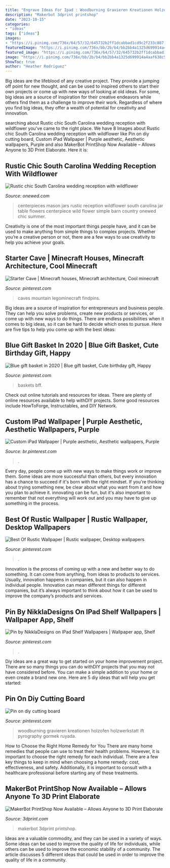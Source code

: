 ```yaml
---
title: "Engrave Ideas For Ipad : Woodburning Gravieren Kreationen Holzofen Holzwerkstatt Ift Pyrography Gormek Ruyada"
description: "Makerbot 3dprint printshop"
date: "2023-10-15"
categories:
- "ideas"
tags: ["ideas"]
images:
- "https://i.pinimg.com/736x/64/57/32/645732b2ff1dcabbad1cd9c2f233c887.jpg"
featuredImage: "https://i.pinimg.com/736x/bb/2b/b4/bb2bb4a1325d699914a4aaf638c5c983.jpg"
featured_image: "https://i.pinimg.com/736x/64/57/32/645732b2ff1dcabbad1cd9c2f233c887.jpg"
image: "https://i.pinimg.com/736x/bb/2b/b4/bb2bb4a1325d699914a4aaf638c5c983.jpg"
ShowToc: true
author: "Heather Rodriguez"
---
```



Big ideas are the lifeblood of any creative project. They provide a jumping off point for new thought, and can be used to inspired others to start their own projects or come up with new ways of looking at old ideas. For some, big ideas are a source of inspiration for their creative endeavors while others find them as a challenge to improve their work. Regardless of where you find big ideas, they offer a wealth of potential for creativity and innovation.

	

		
searching about Rustic chic South Carolina wedding reception with wildflower you've came to the right place. We have 8 Images about Rustic chic South Carolina wedding reception with wildflower like Pin on diy cutting board, Custom iPad Wallpaper | Purple aesthetic, Aesthetic wallpapers, Purple and also MakerBot PrintShop Now Available – Allows Anyone to 3D Print Elaborate. Here it is:
		
    
## Rustic Chic South Carolina Wedding Reception With Wildflower

<img loading=lazy src="http://wedding-pictures.onewed.com/match/images/18377/haynes_taylor_whitmeyer_photography_haynes2849.original.jpg?1379119165" onerror="this.onerror=null;this.src='https://tse4.mm.bing.net/th?id=OIP.2t7fqOQILor3hIAtzg9kdwHaLv&amp;pid=15.1';" alt="Rustic chic South Carolina wedding reception with wildflower">

_Source: onewed.com_

>centerpieces mason jars rustic reception wildflower south carolina jar table flowers centerpiece wild flower simple barn country onewed chic summer. 

	

Creativity is one of the most important things people have, and it can be used to make anything from simple things to complex projects. Whether you’re a creative person or not, there are a few ways to use creativity to help you achieve your goals.

    
## Starter Cave | Minecraft Houses, Minecraft Architecture, Cool Minecraft

<img loading=lazy src="https://i.pinimg.com/736x/bc/b5/dc/bcb5dc6561bdc1d34795693145a39d63.jpg" onerror="this.onerror=null;this.src='https://tse4.mm.bing.net/th?id=OIP.H7E2KI8u8Y-bsM4LsrJ0PAHaMj&amp;pid=15.1';" alt="Starter Cave | Minecraft houses, Minecraft architecture, Cool minecraft">

_Source: pinterest.com_

>caves mountain legominecraft findpins. 

	

Big ideas are a source of inspiration for entrepreneurs and business people. They can help you solve problems, create new products or services, or come up with new ways to do things. There are endless possibilities when it comes to big ideas, so it can be hard to decide which ones to pursue. Here are five tips to help you come up with the best ideas: 

    
## Blue Gift Basket In 2020 | Blue Gift Basket, Cute Birthday Gift, Happy

<img loading=lazy src="https://i.pinimg.com/736x/b1/6e/1d/b16e1de272a3a1caa4f2f2330b469d94.jpg" onerror="this.onerror=null;this.src='https://tse4.mm.bing.net/th?id=OIP.ZWIrkWg4ypJhnQG5TPEGXQHaNK&amp;pid=15.1';" alt="Blue gift basket in 2020 | Blue gift basket, Cute birthday gift, Happy">

_Source: pinterest.com_

>baskets bff. 

	

Check out online tutorials and resources for ideas. There are plenty of online resources available to help withDIY projects. Some good resources include HowToForge, Instructables, and DIY Network. 

    
## Custom IPad Wallpaper | Purple Aesthetic, Aesthetic Wallpapers, Purple

<img loading=lazy src="https://i.pinimg.com/736x/05/39/43/053943d0469ba5cbe31e670888112bbf.jpg" onerror="this.onerror=null;this.src='https://tse1.mm.bing.net/th?id=OIP.3B4IL_pM4hVYCiDcUa6XzwHaJ4&amp;pid=15.1';" alt="Custom iPad Wallpaper | Purple aesthetic, Aesthetic wallpapers, Purple">

_Source: br.pinterest.com_

>. 

	

Every day, people come up with new ways to make things work or improve them. Some ideas are more successful than others, but every innovation has a chance to succeed if it's born with the right mindset. If you're thinking about trying something new, be clear about what you want from it and how you plan to achieve it. innovating can be fun, but it's also important to remember that not everything will work out and you may have to give up something in the process.

    
## Best Of Rustic Wallpaper | Rustic Wallpaper, Desktop Wallpapers

<img loading=lazy src="https://i.pinimg.com/736x/b9/4c/c3/b94cc38f19e3fcdbfc15f99fcbd8712b.jpg" onerror="this.onerror=null;this.src='https://tse2.mm.bing.net/th?id=OIP.IsFaILrkgNmq2AevC8g8YwHaNK&amp;pid=15.1';" alt="Best Of Rustic Wallpaper | Rustic wallpaper, Desktop wallpapers">

_Source: pinterest.com_

>. 

	

Innovation is the process of coming up with a new and better way to do something. It can come from anything, from ideas to products to services. Usually, innovation happens in companies, but it can also happen in individual people. Innovation can mean different things for different companies, but it’s always important to think about how it can be used to improve the company’s products and services.

    
## Pin By NikklaDesigns On IPad Shelf Wallpapers | Wallpaper App, Shelf

<img loading=lazy src="https://i.pinimg.com/736x/bb/2b/b4/bb2bb4a1325d699914a4aaf638c5c983.jpg" onerror="this.onerror=null;this.src='https://tse4.mm.bing.net/th?id=OIP.MHfGy3231YdES38EQ1BdtQHaJ3&amp;pid=15.1';" alt="Pin by NikklaDesigns on IPad Shelf Wallpapers | Wallpaper app, Shelf">

_Source: pinterest.com_

>. 

	

Diy ideas are a great way to get started on your home improvement project. There are so many things you can do withDIY projects that you may not have considered before. You can make a simple addition to your home or even create a brand new one. Here are 5 diy ideas that will help you get started:

    
## Pin On Diy Cutting Board

<img loading=lazy src="https://i.pinimg.com/736x/64/57/32/645732b2ff1dcabbad1cd9c2f233c887.jpg" onerror="this.onerror=null;this.src='https://tse3.mm.bing.net/th?id=OIP.Mi0taRV7PYRzXZ1XstN7ZQHaJ3&amp;pid=15.1';" alt="Pin on diy cutting board">

_Source: pinterest.com_

>woodburning gravieren kreationen holzofen holzwerkstatt ift pyrography gormek ruyada. 

	

How to Choose the Right Home Remedy for You
There are many home remedies that people can use to treat their health problems. However, it is important to choose the right remedy for each individual. There are a few key things to keep in mind when choosing a home remedy: cost, effectiveness, and safety. Additionally, it is important to consult with a healthcare professional before starting any of these treatments.

    
## MakerBot PrintShop Now Available – Allows Anyone To 3D Print Elaborate

<img loading=lazy src="https://3dprint.com/wp-content/uploads/2014/06/makerbotprintshop-3.png" onerror="this.onerror=null;this.src='https://tse4.mm.bing.net/th?id=OIP.T_ic6gPGkWeGFWBQrvWtSAHaE7&amp;pid=15.1';" alt="MakerBot PrintShop Now Available – Allows Anyone to 3D Print Elaborate">

_Source: 3dprint.com_

>makerbot 3dprint printshop. 

	

Ideas are a valuable commodity, and they can be used in a variety of ways. Some ideas can be used to improve the quality of life for individuals, while others can be used to improve the economic stability of a community. The article discusses 5 different ideas that could be used in order to improve the quality of life in a community.

